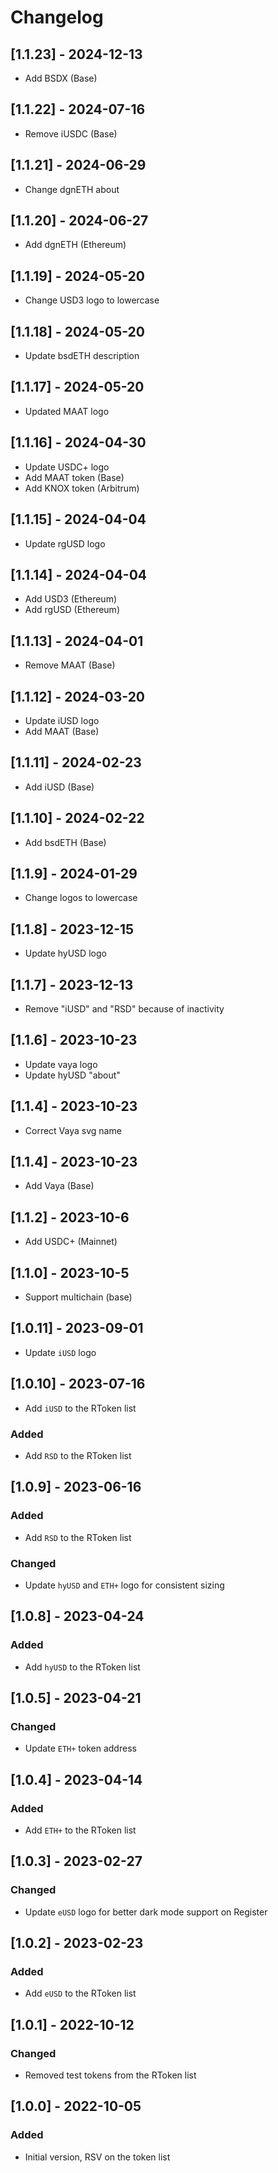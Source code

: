 # Changelog

## [1.1.23] - 2024-12-13

- Add BSDX (Base)

## [1.1.22] - 2024-07-16

- Remove iUSDC (Base)

## [1.1.21] - 2024-06-29

- Change dgnETH about

## [1.1.20] - 2024-06-27

- Add dgnETH (Ethereum)

## [1.1.19] - 2024-05-20

- Change USD3 logo to lowercase

## [1.1.18] - 2024-05-20

- Update bsdETH description

## [1.1.17] - 2024-05-20

- Updated MAAT logo

## [1.1.16] - 2024-04-30

- Update USDC+ logo
- Add MAAT token (Base)
- Add KNOX token (Arbitrum)

## [1.1.15] - 2024-04-04

- Update rgUSD logo

## [1.1.14] - 2024-04-04

- Add USD3 (Ethereum)
- Add rgUSD (Ethereum)

## [1.1.13] - 2024-04-01

- Remove MAAT (Base)

## [1.1.12] - 2024-03-20

- Update iUSD logo
- Add MAAT (Base)

## [1.1.11] - 2024-02-23

- Add iUSD (Base)

## [1.1.10] - 2024-02-22

- Add bsdETH (Base)

## [1.1.9] - 2024-01-29

- Change logos to lowercase

## [1.1.8] - 2023-12-15

- Update hyUSD logo

## [1.1.7] - 2023-12-13

- Remove "iUSD" and "RSD" because of inactivity

## [1.1.6] - 2023-10-23

- Update vaya logo
- Update hyUSD "about"

## [1.1.4] - 2023-10-23

- Correct Vaya svg name

## [1.1.4] - 2023-10-23

- Add Vaya (Base)

## [1.1.2] - 2023-10-6

- Add USDC+ (Mainnet)

## [1.1.0] - 2023-10-5

- Support multichain (base)

## [1.0.11] - 2023-09-01

- Update `iUSD` logo

## [1.0.10] - 2023-07-16

- Add `iUSD` to the RToken list

### Added

- Add `RSD` to the RToken list

## [1.0.9] - 2023-06-16

### Added

- Add `RSD` to the RToken list

### Changed

- Update `hyUSD` and `ETH+` logo for consistent sizing

## [1.0.8] - 2023-04-24

### Added

- Add `hyUSD` to the RToken list

## [1.0.5] - 2023-04-21

### Changed

- Update `ETH+` token address

## [1.0.4] - 2023-04-14

### Added

- Add `ETH+` to the RToken list

## [1.0.3] - 2023-02-27

### Changed

- Update `eUSD` logo for better dark mode support on Register

## [1.0.2] - 2023-02-23

### Added

- Add `eUSD` to the RToken list

## [1.0.1] - 2022-10-12

### Changed

- Removed test tokens from the RToken list

## [1.0.0] - 2022-10-05

### Added

- Initial version, RSV on the token list
